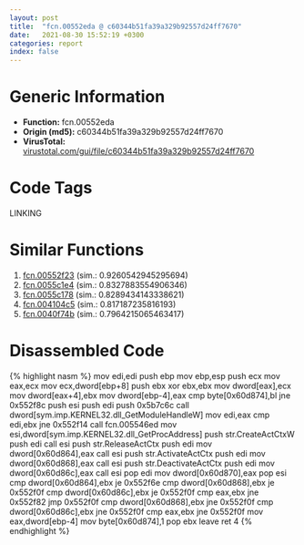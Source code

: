 ```yaml
---
layout: post
title:  "fcn.00552eda @ c60344b51fa39a329b92557d24ff7670"
date:   2021-08-30 15:52:19 +0300
categories: report
index: false
---
```


# Generic Information
- **Function:** fcn.00552eda
- **Origin (md5):** c60344b51fa39a329b92557d24ff7670
- **VirusTotal:** [virustotal.com/gui/file/c60344b51fa39a329b92557d24ff7670][virustotal_ref]

# Code Tags
<span class="tag" id="LINKING">LINKING</span>


# Similar Functions

1. [fcn.00552f23][similar_1_ref] (sim.: 0.9260542945295694)
2. [fcn.0055c1e4][similar_2_ref] (sim.: 0.8327883554906346)
3. [fcn.0055c178][similar_3_ref] (sim.: 0.8289434143338621)
4. [fcn.004104c5][similar_4_ref] (sim.: 0.817187235816193)
5. [fcn.0040f74b][similar_5_ref] (sim.: 0.7964215065463417)


# Disassembled Code

{% highlight nasm %}
mov edi,edi
push ebp
mov ebp,esp
push ecx
mov eax,ecx
mov ecx,dword[ebp+8]
push ebx
xor ebx,ebx
mov dword[eax],ecx
mov dword[eax+4],ebx
mov dword[ebp-4],eax
cmp byte[0x60d874],bl
jne 0x552f8c
push esi
push edi
push 0x5b7c6c
call dword[sym.imp.KERNEL32.dll_GetModuleHandleW]
mov edi,eax
cmp edi,ebx
jne 0x552f14
call fcn.005546ed
mov esi,dword[sym.imp.KERNEL32.dll_GetProcAddress]
push str.CreateActCtxW
push edi
call esi
push str.ReleaseActCtx
push edi
mov dword[0x60d864],eax
call esi
push str.ActivateActCtx
push edi
mov dword[0x60d868],eax
call esi
push str.DeactivateActCtx
push edi
mov dword[0x60d86c],eax
call esi
pop edi
mov dword[0x60d870],eax
pop esi
cmp dword[0x60d864],ebx
je 0x552f6e
cmp dword[0x60d868],ebx
je 0x552f0f
cmp dword[0x60d86c],ebx
je 0x552f0f
cmp eax,ebx
jne 0x552f82
jmp 0x552f0f
cmp dword[0x60d868],ebx
jne 0x552f0f
cmp dword[0x60d86c],ebx
jne 0x552f0f
cmp eax,ebx
jne 0x552f0f
mov eax,dword[ebp-4]
mov byte[0x60d874],1
pop ebx
leave 
ret 4
{% endhighlight %}


[similar_1_ref]: /report/fcn.00552f23@14b20b07906a36e23f2230c8042160f2
[similar_2_ref]: /report/fcn.0055c1e4@c60344b51fa39a329b92557d24ff7670
[similar_3_ref]: /report/fcn.0055c178@14b20b07906a36e23f2230c8042160f2
[similar_4_ref]: /report/fcn.004104c5@a1c6b07868a0eea8f4ee5a872aa71909
[similar_5_ref]: /report/fcn.0040f74b@7b00dd8f2abf54a73bfb09681334ff78
[virustotal_ref]: https://www.virustotal.com/gui/file/c60344b51fa39a329b92557d24ff7670